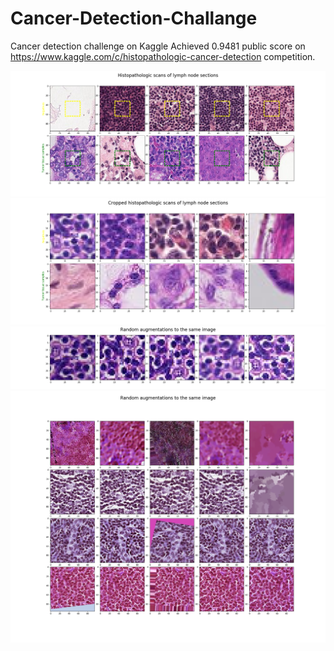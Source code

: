 # Cancer-Detection-Challange
Cancer detection challenge on Kaggle
Achieved 0.9481 public score on https://www.kaggle.com/c/histopathologic-cancer-detection competition.

![](fig1.png)
![](fig2.png)
![](fig3.png)
![](fig4.png)
